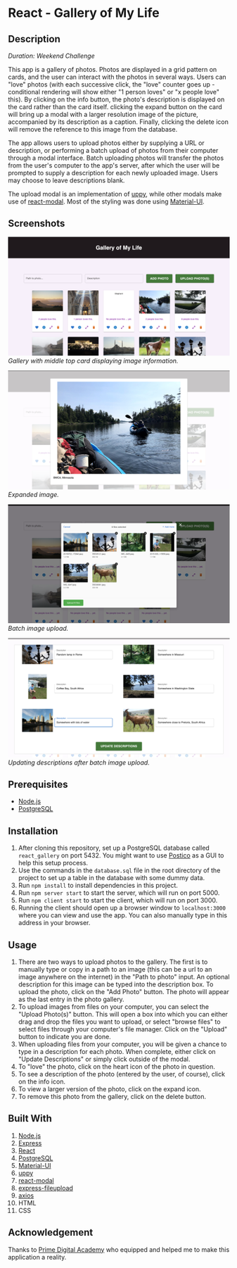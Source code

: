 # React - Gallery of My Life

## Description

_Duration: Weekend Challenge_

This app is a gallery of photos. Photos are displayed in a grid pattern on cards, and the user can interact with the photos in several ways. Users can "love" photos (with each successive click, the "love" counter goes up - conditional rendering will show either "1 person loves" or "x people love" this). By clicking on the info button, the photo's description is displayed on the card rather than the card itself. clicking the expand button on the card will bring up a modal with a larger resolution image of the picture, accompanied by its description as a caption. Finally, clicking the delete icon will remove the reference to this image from the database.

The app allows users to upload photos either by supplying a URL or description, or performing a batch upload of photos from their computer through a modal interface. Batch uploading photos will transfer the photos from the user's computer to the app's server, after which the user will be prompted to supply a description for each newly uploaded image. Users may choose to leave descriptions blank.

The upload modal is an implementation of [uppy](https://uppy.io/), while other modals make use of [react-modal](https://www.npmjs.com/package/react-modal). Most of the styling was done using [Material-UI](https://mui.com/).

## Screenshots

![gallery_screenshot_with_info.png](gallery_screenshot_with_info.png)
_Gallery with middle top card displaying image information._

![expand_photo.png](expand_photo.png)
_Expanded image._

![batch_upload.png](batch_upload.png)
_Batch image upload._

![batch_upload_descriptions_modal.png](batch_upload_descriptions_modal.png)
_Updating descriptions after batch image upload._

## Prerequisites

- [Node.js](https://nodejs.org/en/)
- [PostgreSQL](https://www.postgresql.org/)

## Installation

1. After cloning this repository, set up a PostgreSQL database called `react_gallery` on port 5432. You might want to use [Postico](https://eggerapps.at/postico/) as a GUI to help this setup process.
2. Use the commands in the `database.sql` file in the root directory of the project to set up a table in the database with some dummy data.
3. Run `npm install` to install dependencies in this project.
4. Run `npm server start` to start the server, which will run on port 5000.
5. Run `npm client start` to start the client, which will run on port 3000.
6. Running the client should open up a browser window to `localhost:3000` where you can view and use the app. You can also manually type in this address in your browser.

## Usage

1. There are two ways to upload photos to the gallery. The first is to manually type or copy in a path to an image (this can be a url to an image anywhere on the internet) in the "Path to photo" input. An optional description for this image can be typed into the description box. To upload the photo, click on the "Add Photo" button. The photo will appear as the last entry in the photo gallery.
2. To upload images from files on your computer, you can select the "Upload Photo(s)" button. This will open a box into which you can either drag and drop the files you want to upload, or select "browse files" to select files through your computer's file manager. Click on the "Upload" button to indicate you are done.
3. When uploading files from your computer, you will be given a chance to type in a description for each photo. When complete, either click on "Update Descriptions" or simply click outside of the modal.
4. To "love" the photo, click on the heart icon of the photo in question.
5. To see a description of the photo (entered by the user, of course), click on the info icon.
6. To view a larger version of the photo, click on the expand icon.
7. To remove this photo from the gallery, click on the delete button.

## Built With

1. [Node.js](https://nodejs.org/en/)
2. [Express](https://expressjs.com/)
3. [React](https://reactjs.org/)
4. [PostgreSQL](https://www.postgresql.org/)
5. [Material-UI](https://mui.com/)
6. [uppy](https://uppy.io/)
7. [react-modal](https://www.npmjs.com/package/react-modal)
8. [express-fileupload](https://www.npmjs.com/package/express-fileupload)
9. [axios](https://www.npmjs.com/package/axios)
10. HTML
11. CSS

## Acknowledgement

Thanks to [Prime Digital Academy](www.primeacademy.io) who equipped and helped me to make this application a reality.
